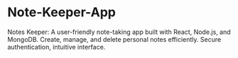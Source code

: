 # Note-Keeper-App
Notes Keeper: A user-friendly note-taking app built with React, Node.js, and MongoDB. Create, manage, and delete personal notes efficiently. Secure authentication, intuitive interface.
